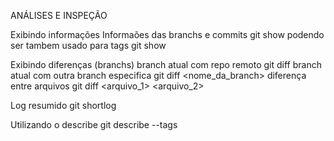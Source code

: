 ANÁLISES E INSPEÇÃO

Exibindo informações
    Informaões das branchs e commits
        git show
    podendo ser tambem usado para tags
        git show <tag>

Exibindo diferenças (branchs)
    branch atual com repo remoto
        git diff
    branch atual com outra branch especifica
        git diff <nome_da_branch>
    diferença entre arquivos
        git diff <arquivo_1> <arquivo_2>

Log resumido
    git shortlog

Utilizando o describe
    git describe --tags